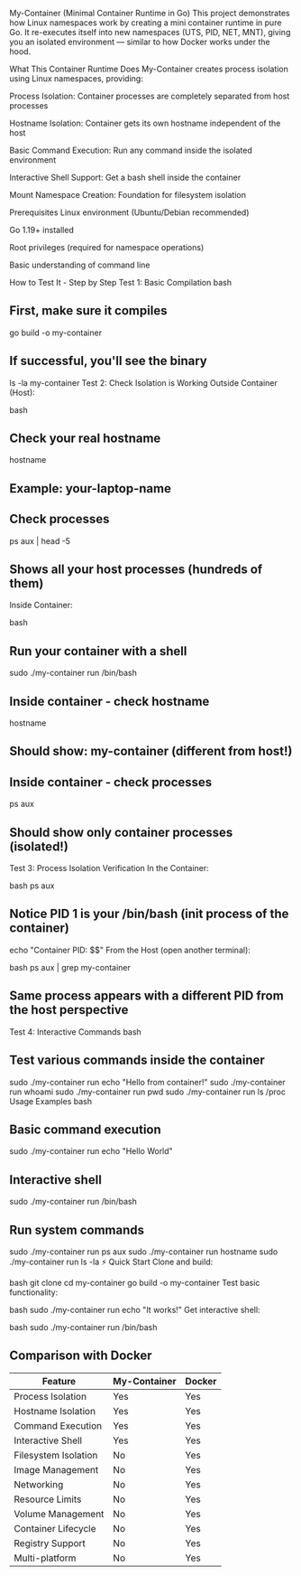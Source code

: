 My-Container (Minimal Container Runtime in Go)
This project demonstrates how Linux namespaces work by creating a mini container runtime in pure Go. It re-executes itself into new namespaces (UTS, PID, NET, MNT), giving you an isolated environment — similar to how Docker works under the hood.

 What This Container Runtime Does
My-Container creates process isolation using Linux namespaces, providing:

Process Isolation: Container processes are completely separated from host processes

Hostname Isolation: Container gets its own hostname independent of the host

Basic Command Execution: Run any command inside the isolated environment

Interactive Shell Support: Get a bash shell inside the container

Mount Namespace Creation: Foundation for filesystem isolation

 Prerequisites
Linux environment (Ubuntu/Debian recommended)

Go 1.19+ installed

Root privileges (required for namespace operations)

Basic understanding of command line

 How to Test It - Step by Step
Test 1: Basic Compilation
bash
## First, make sure it compiles
go build -o my-container

## If successful, you'll see the binary
ls -la my-container
Test 2: Check Isolation is Working
Outside Container (Host):

bash
## Check your real hostname
hostname
## Example: your-laptop-name

## Check processes
ps aux | head -5
## Shows all your host processes (hundreds of them)
Inside Container:

bash
## Run your container with a shell
sudo ./my-container run /bin/bash

## Inside container - check hostname
hostname
## Should show: my-container (different from host!)

## Inside container - check processes
ps aux
## Should show only container processes (isolated!)
Test 3: Process Isolation Verification
In the Container:

bash
ps aux
## Notice PID 1 is your /bin/bash (init process of the container)
echo "Container PID: $$"
From the Host (open another terminal):

bash
ps aux | grep my-container
## Same process appears with a different PID from the host perspective
Test 4: Interactive Commands
bash
## Test various commands inside the container
sudo ./my-container run echo "Hello from container!"
sudo ./my-container run whoami
sudo ./my-container run pwd
sudo ./my-container run ls /proc
 Usage Examples
bash
## Basic command execution
sudo ./my-container run echo "Hello World"

## Interactive shell
sudo ./my-container run /bin/bash

## Run system commands
sudo ./my-container run ps aux
sudo ./my-container run hostname
sudo ./my-container run ls -la
⚡ Quick Start
Clone and build:

bash
git clone <your-repo>
cd my-container
go build -o my-container
Test basic functionality:

bash
sudo ./my-container run echo "It works!"
Get interactive shell:

bash
sudo ./my-container run /bin/bash
## Comparison with Docker

| Feature             | My-Container | Docker |
|---------------------|--------------|--------|
| Process Isolation   | Yes          | Yes    |
| Hostname Isolation  | Yes          | Yes    |
| Command Execution   | Yes          | Yes    |
| Interactive Shell   | Yes          | Yes    |
| Filesystem Isolation| No           | Yes    |
| Image Management    | No           | Yes    |
| Networking          | No           | Yes    |
| Resource Limits     | No           | Yes    |
| Volume Management   | No           | Yes    |
| Container Lifecycle | No           | Yes    |
| Registry Support    | No           | Yes    |
| Multi-platform      | No           | Yes    |
